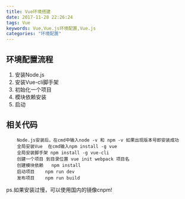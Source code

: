 ```yaml
---
title: Vue环境搭建
date: 2017-11-28 22:26:24
tags: Vue
keywords: Vue,Vue.js环境配置,Vue.js
categories: "环境配置"
---
```

## 环境配置流程
1. 安装Node.js
2. 安装Vue-cli脚手架
3. 初始化一个项目
4. 模块依赖安装
5. 启动
<!--more-->

## 相关代码
```
    Node.js安装后，在cmd中输入node -v 和 npm -v 如果出现版本号即安装成功
    全局安装Vue  在cmd输入npm install -g vue 
    全局安装脚手架 npm install -g vue-cli
    创建一个项目 到目录位置 vue init webpack 项目名
    创建模块依赖   npm install 
    启动项目    npm run dev
    发布项目    npm run build
```

ps.如果安装过慢，可以使用国内的镜像cnpm!
